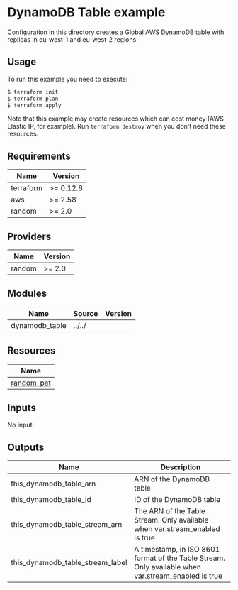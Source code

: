 # DynamoDB Table example

Configuration in this directory creates a Global AWS DynamoDB table with replicas in eu-west-1 and eu-west-2 regions.

## Usage

To run this example you need to execute:

```bash
$ terraform init
$ terraform plan
$ terraform apply
```

Note that this example may create resources which can cost money (AWS Elastic IP, for example). Run `terraform destroy` when you don't need these resources.

<!-- BEGINNING OF PRE-COMMIT-TERRAFORM DOCS HOOK -->
## Requirements

| Name | Version |
|------|---------|
| terraform | >= 0.12.6 |
| aws | >= 2.58 |
| random | >= 2.0 |

## Providers

| Name | Version |
|------|---------|
| random | >= 2.0 |

## Modules

| Name | Source | Version |
|------|--------|---------|
| dynamodb_table | ../../ |  |

## Resources

| Name |
|------|
| [random_pet](https://registry.terraform.io/providers/hashicorp/random/latest/docs/resources/pet) |

## Inputs

No input.

## Outputs

| Name | Description |
|------|-------------|
| this\_dynamodb\_table\_arn | ARN of the DynamoDB table |
| this\_dynamodb\_table\_id | ID of the DynamoDB table |
| this\_dynamodb\_table\_stream\_arn | The ARN of the Table Stream. Only available when var.stream\_enabled is true |
| this\_dynamodb\_table\_stream\_label | A timestamp, in ISO 8601 format of the Table Stream. Only available when var.stream\_enabled is true |
<!-- END OF PRE-COMMIT-TERRAFORM DOCS HOOK -->

